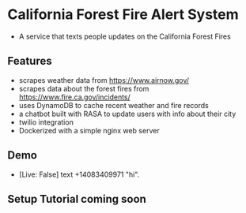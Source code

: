 # California Forest Fire Alert System

- A service that texts people updates on the California Forest Fires
 
## Features
- scrapes weather data from https://www.airnow.gov/
- scrapes data about the forest fires from https://www.fire.ca.gov/incidents/
- uses DynamoDB to cache recent weather and fire records
- a chatbot built with RASA to update users with info about their city 
- twilio integration 
- Dockerized with a simple nginx web server

## Demo
- [Live: False] text +14083409971 "hi". 


## Setup Tutorial coming soon

